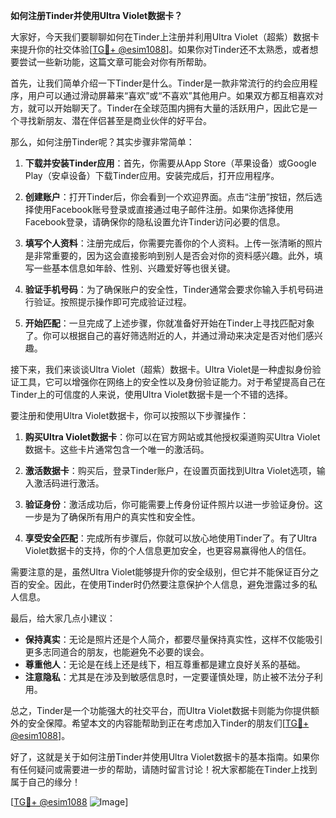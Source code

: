 **如何注册Tinder并使用Ultra Violet数据卡？**

大家好，今天我们要聊聊如何在Tinder上注册并利用Ultra Violet（超紫）数据卡来提升你的社交体验[[TG💪+ @esim1088](https://t.me/s/esim1088)]。如果你对Tinder还不太熟悉，或者想要尝试一些新功能，这篇文章可能会对你有所帮助。

首先，让我们简单介绍一下Tinder是什么。Tinder是一款非常流行的约会应用程序，用户可以通过滑动屏幕来“喜欢”或“不喜欢”其他用户。如果双方都互相喜欢对方，就可以开始聊天了。Tinder在全球范围内拥有大量的活跃用户，因此它是一个寻找新朋友、潜在伴侣甚至是商业伙伴的好平台。

那么，如何注册Tinder呢？其实步骤非常简单：

1. **下载并安装Tinder应用**：首先，你需要从App Store（苹果设备）或Google Play（安卓设备）下载Tinder应用。安装完成后，打开应用程序。

2. **创建账户**：打开Tinder后，你会看到一个欢迎界面。点击“注册”按钮，然后选择使用Facebook账号登录或直接通过电子邮件注册。如果你选择使用Facebook登录，请确保你的隐私设置允许Tinder访问必要的信息。

3. **填写个人资料**：注册完成后，你需要完善你的个人资料。上传一张清晰的照片是非常重要的，因为这会直接影响到别人是否会对你的资料感兴趣。此外，填写一些基本信息如年龄、性别、兴趣爱好等也很关键。

4. **验证手机号码**：为了确保账户的安全性，Tinder通常会要求你输入手机号码进行验证。按照提示操作即可完成验证过程。

5. **开始匹配**：一旦完成了上述步骤，你就准备好开始在Tinder上寻找匹配对象了。你可以根据自己的喜好筛选附近的人，并通过滑动来决定是否对他们感兴趣。

接下来，我们来谈谈Ultra Violet（超紫）数据卡。Ultra Violet是一种虚拟身份验证工具，它可以增强你在网络上的安全性以及身份验证能力。对于希望提高自己在Tinder上的可信度的人来说，使用Ultra Violet数据卡是一个不错的选择。

要注册和使用Ultra Violet数据卡，你可以按照以下步骤操作：

1. **购买Ultra Violet数据卡**：你可以在官方网站或其他授权渠道购买Ultra Violet数据卡。这些卡片通常包含一个唯一的激活码。

2. **激活数据卡**：购买后，登录Tinder账户，在设置页面找到Ultra Violet选项，输入激活码进行激活。

3. **验证身份**：激活成功后，你可能需要上传身份证件照片以进一步验证身份。这一步是为了确保所有用户的真实性和安全性。

4. **享受安全匹配**：完成所有步骤后，你就可以放心地使用Tinder了。有了Ultra Violet数据卡的支持，你的个人信息更加安全，也更容易赢得他人的信任。

需要注意的是，虽然Ultra Violet能够提升你的安全级别，但它并不能保证百分之百的安全。因此，在使用Tinder时仍然要注意保护个人信息，避免泄露过多的私人信息。

最后，给大家几点小建议：

- **保持真实**：无论是照片还是个人简介，都要尽量保持真实性，这样不仅能吸引更多志同道合的朋友，也能避免不必要的误会。
- **尊重他人**：无论是在线上还是线下，相互尊重都是建立良好关系的基础。
- **注意隐私**：尤其是在涉及到敏感信息时，一定要谨慎处理，防止被不法分子利用。

总之，Tinder是一个功能强大的社交平台，而Ultra Violet数据卡则能为你提供额外的安全保障。希望本文的内容能帮助到正在考虑加入Tinder的朋友们[[TG💪+ @esim1088](https://t.me/s/esim1088)]。

好了，这就是关于如何注册Tinder并使用Ultra Violet数据卡的基本指南。如果你有任何疑问或需要进一步的帮助，请随时留言讨论！祝大家都能在Tinder上找到属于自己的缘分！

[[TG💪+ @esim1088](https://t.me/s/esim1088) ![Image](https://i.postimg.cc/4NQfJmqS/Snipaste-2025-05-13-00-14-12.png)]